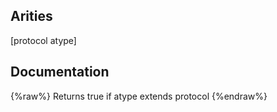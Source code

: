 ## Arities
[protocol atype]

## Documentation
{%raw%}
Returns true if atype extends protocol
{%endraw%}
